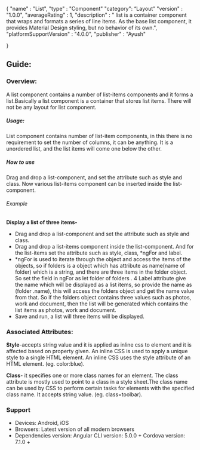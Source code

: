 
{
  "name" : "List",
  "type" : "Component"
  "category": “Layout”
  "version" : "1.0.0",
  "averageRating" : 1,
  "description" : " list is a container component that wraps and formats a series of line items. As the base list component, it provides Material Design styling, but no behavior of its own.",
  "platformSupportVersion" : "4.0.0",
  "publisher" : "Ayush"

}



## Guide:
### Overview:
A list component contains a number of list-items components and it forms a list.Basically a list component is a container that stores list items. There will not be any layout for list component.

##### Usage:
List component contains number of list-item components, in this there is no requirement to set the number of columns, it can be anything. It is a unordered list, and the list items will come one below the other. 

##### How to use
Drag and drop a list-component, and set the attribute such as style and class. Now various list-items component can be inserted inside the list-component.

###### Example
**Display a list of three items-**

- Drag and drop a list-component and set the attribute such as style and class.
- Drag and drop a list-items component inside the list-component. And for the list-items set the attribute such as style, class, *ngFor and label.
-   *ngFor is used to iterate through the object and access the items of the objects, so if folders is a object which has attribute as name(name of folder) which is a string, and there are three items in the folder object. So set the field in ngFor as 
let folder of folders .
4 Label attribute give the name which will be displayed as a list items, so provide the name as (folder .name), this will access the folders object and get the name value from that. So if the folders object contains three values such as photos, work and document, then the list will be generated which contains the list items as photos, work and document.
- Save and run, a list will three items will be displayed.
 

### Associated Attributes:
**Style**-accepts string value and it is applied as inline css to element and it is affected based on property given. An inline CSS is used to apply a unique style to a single HTML element. An inline CSS uses the style attribute of an HTML element.
(eg. color:blue).

**Class**- it specifies one or more class names for an element. The class attribute is mostly used to point to a class in a style sheet.The class name can be used by CSS to perform certain tasks for elements with the specified class name. It accepts string value. (eg. class=toolbar).

### Support 
- Devices: Android, iOS
- Browsers:  Latest version of all modern browsers
- Dependencies version:
 Angular CLI version: 5.0.0 + 
 Cordova version: 7.1.0 +






